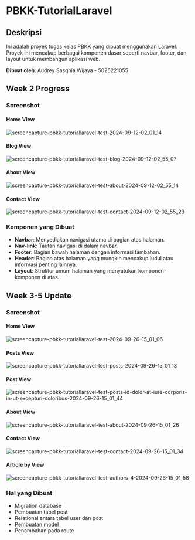 # PBKK-TutorialLaravel

## Deskripsi

Ini adalah proyek tugas kelas PBKK yang dibuat menggunakan Laravel. Proyek ini mencakup berbagai komponen dasar seperti navbar, footer, dan layout untuk membangun aplikasi web.

**Dibuat oleh**: Audrey Sasqhia Wijaya - 5025221055

## Week 2 Progress

### Screenshot
#### Home View
![screencapture-pbkk-tutoriallaravel-test-2024-09-12-02_01_14](https://github.com/user-attachments/assets/ae967a56-1af9-4342-8da1-b71a7190a848)
#### Blog View
![screencapture-pbkk-tutoriallaravel-test-blog-2024-09-12-02_55_07](https://github.com/user-attachments/assets/d2bb1c03-13e9-4138-84a1-20cd32985dbf)
#### About View
![screencapture-pbkk-tutoriallaravel-test-about-2024-09-12-02_55_14](https://github.com/user-attachments/assets/65f73737-d756-4df3-abbf-f917ac27f8e7)
#### Contact View
![screencapture-pbkk-tutoriallaravel-test-contact-2024-09-12-02_55_29](https://github.com/user-attachments/assets/217b601e-7e25-407c-b6ec-ad18f0c42191)


### Komponen yang Dibuat

- **Navbar**: Menyediakan navigasi utama di bagian atas halaman.
- **Nav-link**: Tautan navigasi di dalam navbar.
- **Footer**: Bagian bawah halaman dengan informasi tambahan.
- **Header**: Bagian atas halaman yang mungkin mencakup judul atau informasi penting lainnya.
- **Layout**: Struktur umum halaman yang menyatukan komponen-komponen di atas.


## Week 3-5 Update 

### Screenshot

#### Home View
![screencapture-pbkk-tutoriallaravel-test-2024-09-26-15_01_06](https://github.com/user-attachments/assets/b3319c62-41ae-4ac6-be97-9ef6c671eb56)

#### Posts View
![screencapture-pbkk-tutoriallaravel-test-posts-2024-09-26-15_01_18](https://github.com/user-attachments/assets/b5f77164-51ef-4c87-aa29-45413b16faf7)

#### Post View
![screencapture-pbkk-tutoriallaravel-test-posts-id-dolor-at-iure-corporis-in-ut-excepturi-doloribus-2024-09-26-15_01_44](https://github.com/user-attachments/assets/0072911b-f795-48f7-8f97-54fc33793f0d)

#### About View
![screencapture-pbkk-tutoriallaravel-test-about-2024-09-26-15_01_26](https://github.com/user-attachments/assets/666c0394-32f9-438c-833a-9326dcd8b343)

#### Contact View
![screencapture-pbkk-tutoriallaravel-test-contact-2024-09-26-15_01_34](https://github.com/user-attachments/assets/f92e684c-e6e3-4dd6-b3ab-6fee42016bc2)

#### Article by View
![screencapture-pbkk-tutoriallaravel-test-authors-4-2024-09-26-15_01_58](https://github.com/user-attachments/assets/379f4129-07b2-493c-8547-a137f511cf17)


### Hal yang Dibuat

- Migration database
- Pembuatan tabel post
- Relational antara tabel user dan post
- Pembuatan model
- Penambahan pada route
